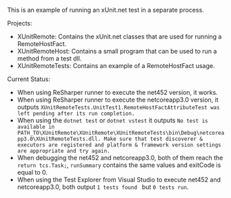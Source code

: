This is an example of running an xUnit.net test in a separate process.

Projects: 

- XUnitRemote: Contains the xUnit.net classes that are used for running a RemoteHostFact.
- XUnitRemoteHost: Contains a small program that can be used to run a method from a test dll.
- XUnitRemoteTests: Contains an example of a RemoteHostFact usage.

Current Status:

- When using ReSharper runner to execute the net452 version, it works.
- When using ReSharper runner to execute the netcoreapp3.0 version, it outputs `XUnitRemoteTests.UnitTest1.RemoteHostFactAttributeTest was left pending after its run completion.`
- When using the `dotnet test` or `dotnet vstest` it outputs `No test is available in PATH_TO\XUnitRemote\XUnitRemote\XUnitRemoteTests\bin\Debug\netcoreapp3.0\XUnitRemoteTests.dll. Make sure that test discoverer & executors are registered and platform & framework version settings are appropriate and try again.`
- When debugging the net452 and netcoreapp3.0, both of them reach the `return tcs.Task;`, `runSummary` contains the same values and exitCode is equal to 0.
- When using the Test Explorer from Visual Studio to execute net452 and netcoreapp3.0, both output `1 tests found ` but `0 tests run`.